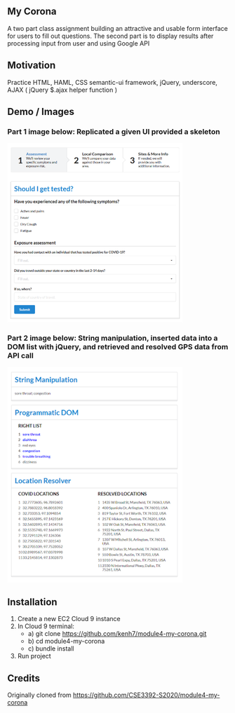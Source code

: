 ## My Corona
A two part class assignment building an attractive and usable form interface for users to fill out questions. The second part is to display results after processing input from user and using Google API

## Motivation
Practice HTML, HAML, CSS semantic-ui framework, jQuery, underscore, AJAX ( jQuery $.ajax helper function )

## Demo / Images
### Part 1 image below: Replicated a given UI provided a skeleton
<img src="demoImg/part1img.png" width="400" alt="Demo image"/>

### Part 2 image below: String manipulation, inserted data into a DOM list with jQuery, and retrieved and resolved GPS data from API call
<img src="demoImg/part2img.png" width="400" alt="Demo image"/>

## Installation
1) Create a new EC2 Cloud 9 instance
2) In Cloud 9 terminal:
	- a) git clone https://github.com/kenh7/module4-my-corona.git
	- b) cd module4-my-corona
	- c) bundle install
3) Run project

## Credits
Originally cloned from https://github.com/CSE3392-S2020/module4-my-corona
